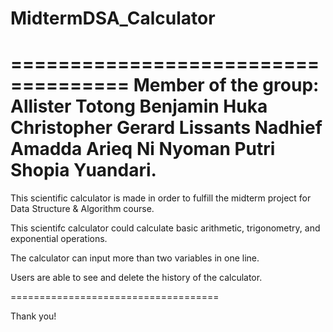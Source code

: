 # MidtermDSA_Calculator

====================================
Member of the group:
Allister Totong
Benjamin Huka
Christopher Gerard Lissants
Nadhief Amadda Arieq
Ni Nyoman Putri Shopia Yuandari.
=====================================

This scientific calculator is made in order to fulfill the midterm project for Data Structure & Algorithm course.

This scientifc calculator could calculate basic arithmetic, trigonometry, and exponential operations. 

The calculator can input more than two variables in one line.

Users are able to see and delete the history of the calculator.

====================================

Thank you!
